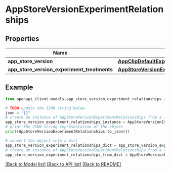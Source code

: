# AppStoreVersionExperimentRelationships


## Properties

Name | Type | Description | Notes
------------ | ------------- | ------------- | -------------
**app_store_version** | [**AppClipDefaultExperienceCreateRequestDataRelationshipsReleaseWithAppStoreVersion**](AppClipDefaultExperienceCreateRequestDataRelationshipsReleaseWithAppStoreVersion.md) |  | [optional] 
**app_store_version_experiment_treatments** | [**AppStoreVersionExperimentV2RelationshipsAppStoreVersionExperimentTreatments**](AppStoreVersionExperimentV2RelationshipsAppStoreVersionExperimentTreatments.md) |  | [optional] 

## Example

```python
from openapi_client.models.app_store_version_experiment_relationships import AppStoreVersionExperimentRelationships

# TODO update the JSON string below
json = "{}"
# create an instance of AppStoreVersionExperimentRelationships from a JSON string
app_store_version_experiment_relationships_instance = AppStoreVersionExperimentRelationships.from_json(json)
# print the JSON string representation of the object
print(AppStoreVersionExperimentRelationships.to_json())

# convert the object into a dict
app_store_version_experiment_relationships_dict = app_store_version_experiment_relationships_instance.to_dict()
# create an instance of AppStoreVersionExperimentRelationships from a dict
app_store_version_experiment_relationships_from_dict = AppStoreVersionExperimentRelationships.from_dict(app_store_version_experiment_relationships_dict)
```
[[Back to Model list]](../README.md#documentation-for-models) [[Back to API list]](../README.md#documentation-for-api-endpoints) [[Back to README]](../README.md)


